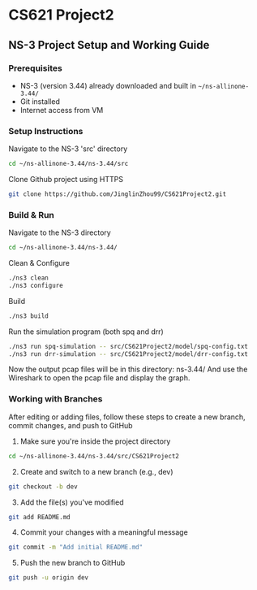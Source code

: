 # CS621 Project2

## NS-3 Project Setup and Working Guide

### Prerequisites

- NS-3 (version 3.44) already downloaded and built in `~/ns-allinone-3.44/`
- Git installed
- Internet access from VM

### Setup Instructions

Navigate to the NS-3 'src' directory

```bash
cd ~/ns-allinone-3.44/ns-3.44/src
```

Clone Github project using HTTPS

```bash
git clone https://github.com/JinglinZhou99/CS621Project2.git
```

### Build & Run

Navigate to the NS-3 directory

```bash
cd ~/ns-allinone-3.44/ns-3.44/
```

Clean & Configure

```bash
./ns3 clean
./ns3 configure
```

Build

```bash
./ns3 build
```

Run the simulation program (both spq and drr)

```bash
./ns3 run spq-simulation -- src/CS621Project2/model/spq-config.txt
./ns3 run drr-simulation -- src/CS621Project2/model/drr-config.txt
```

Now the output pcap files will be in this directory: ns-3.44/
And use the Wireshark to open the pcap file and display the graph.

### Working with Branches

After editing or adding files, follow these steps to create a new branch, commit changes, and push to GitHub

1. Make sure you're inside the project directory

```bash
cd ~/ns-allinone-3.44/ns-3.44/src/CS621Project2
```

2. Create and switch to a new branch (e.g., dev)

```bash
git checkout -b dev
```

3. Add the file(s) you've modified

```bash
git add README.md
```
4. Commit your changes with a meaningful message

```bash
git commit -m "Add initial README.md"
```

5. Push the new branch to GitHub

```bash
git push -u origin dev
```

